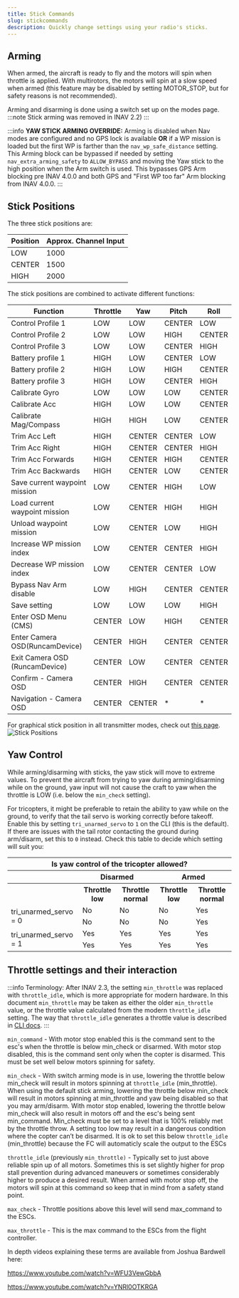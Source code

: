 ```yaml
---
title: Stick Commands
slug: stickcommands
description: Quickly change settings using your radio's sticks.
---
```


## Arming

When armed, the aircraft is ready to fly and the motors will spin when throttle is applied.  With multirotors, the motors will spin at a slow speed when armed (this feature may be disabled by setting MOTOR_STOP, but for safety reasons is not recommended).

Arming and disarming is done using a switch set up on the modes page.
:::note
Stick arming was removed in INAV 2.2)
:::

:::info
**YAW STICK ARMING OVERRIDE:**
Arming is disabled when Nav modes are configured and no GPS lock is available **OR** if a WP mission is loaded but the first WP is farther than the `nav_wp_safe_distance` setting. 
This Arming block can be bypassed if needed by setting `nav_extra_arming_safety` to `ALLOW_BYPASS` and moving the Yaw stick to the high position when the Arm switch is used. 
This bypasses GPS Arm blocking pre INAV 4.0.0 and both GPS and "First WP too far" Arm blocking from INAV 4.0.0.
:::

## Stick Positions

The three stick positions are:

|Position        | Approx. Channel Input|
|----------------|----------------------|
|LOW             | 1000                 |
|CENTER          | 1500                 |
|HIGH            | 2000                 |

The stick positions are combined to activate different functions:

| Function                      | Throttle | Yaw     | Pitch  | Roll   |
| ----------------------------- | -------- | ------- | ------ | ------ |
| Control Profile 1             | LOW      | LOW     | CENTER | LOW    |
| Control Profile 2             | LOW      | LOW     | HIGH   | CENTER |
| Control Profile 3             | LOW      | LOW     | CENTER | HIGH   |
| Battery profile 1             | HIGH     | LOW     | CENTER | LOW    |
| Battery profile 2             | HIGH     | LOW     | HIGH   | CENTER |
| Battery profile 3             | HIGH     | LOW     | CENTER | HIGH   |
| Calibrate Gyro                | LOW      | LOW     | LOW    | CENTER |
| Calibrate Acc                 | HIGH     | LOW     | LOW    | CENTER |
| Calibrate Mag/Compass         | HIGH     | HIGH    | LOW    | CENTER |
| Trim Acc Left                 | HIGH     | CENTER  | CENTER | LOW    |
| Trim Acc Right                | HIGH     | CENTER  | CENTER | HIGH   |
| Trim Acc Forwards             | HIGH     | CENTER  | HIGH   | CENTER |
| Trim Acc Backwards            | HIGH     | CENTER  | LOW    | CENTER |
| Save current waypoint mission | LOW      | CENTER  | HIGH   | LOW    |
| Load current waypoint mission | LOW      | CENTER  | HIGH   | HIGH   |
| Unload waypoint mission       | LOW      | CENTER  | LOW    | HIGH   |
| Increase WP mission index     | LOW      | CENTER  | CENTER | HIGH   |
| Decrease WP mission index     | LOW      | CENTER  | CENTER | LOW    |
| Bypass Nav Arm disable        | LOW      | HIGH    | CENTER | CENTER |
| Save setting                  | LOW      | LOW     | LOW    | HIGH   |
| Enter OSD Menu (CMS)          | CENTER   | LOW     | HIGH   | CENTER |
| Enter Camera OSD(RuncamDevice)| CENTER   | HIGH    | CENTER | CENTER |
| Exit Camera OSD (RuncamDevice)| CENTER   | LOW     | CENTER | CENTER |
| Confirm - Camera OSD          | CENTER   | HIGH    | CENTER | CENTER |
| Navigation - Camera OSD       | CENTER   | CENTER  | *      | *      |

For graphical stick position in all transmitter modes, check out [this page](https://www.mrd-rc.com/tutorials-tools-and-testing/inav-flight/inav-stick-commands-for-all-transmitter-modes/).
![Stick Positions](/img/modules/StickPositions.png)

## Yaw Control

While arming/disarming with sticks, the yaw stick will move to extreme values. 
To prevent the aircraft from trying to yaw during arming/disarming while on the ground, yaw input will not cause the craft to yaw when the throttle is LOW (i.e. below the `min_check` setting).

For tricopters, it might be preferable to retain the ability to yaw while on the ground, to verify that the tail servo is working correctly before takeoff. 
Enable this by setting `tri_unarmed_servo` to `1` on the CLI (this is the default). 
If there are issues with the tail rotor contacting the ground during arm/disarm, set this to `0` instead. 
Check this table to decide which setting will suit you:

<table>
    <tr>
        <th colspan="5">Is yaw control of the tricopter allowed?</th>
    </tr>
    <tr>
        <th></th><th colspan="2">Disarmed</th><th colspan="2">Armed</th>
    </tr>
    <tr>
        <th></th><th>Throttle low</th><th>Throttle normal</th><th>Throttle low</th><th>Throttle normal</th>
    </tr>
    <tr>
        <td rowspan="2">tri_unarmed_servo = 0</td><td>No</td><td>No</td><td>No</td><td>Yes</td>
    </tr>
    <tr>
        <td>No</td><td>No</td><td>No</td><td>Yes</td>
    </tr>
    <tr>
        <td rowspan="2">tri_unarmed_servo = 1</td><td>Yes</td><td>Yes</td><td>Yes</td><td>Yes</td>
    </tr>
    <tr>
        <td>Yes</td><td>Yes</td><td>Yes</td><td>Yes</td>
    </tr>
</table>

## Throttle settings and their interaction

:::info
Terminology:
After INAV 2.3, the setting `min_throttle` was replaced with `throttle_idle`, which is more appropriate for modern hardware. 
In this document `min_throttle` may be taken as either the older `min_throttle` value, or the throttle value calculated  from the modern `throttle_idle` setting. 
The way that `throttle_idle` generates a throttle value is described in [CLI docs](cli.md).
:::

`min_command` -
With motor stop enabled this is the command sent to the esc's when the throttle is below min_check or disarmed. 
With motor stop disabled, this is the command sent only when the copter is disarmed. 
This must be set well below motors spinning for safety.

`min_check` -
With switch arming mode is in use, lowering the throttle below min_check will result in motors spinning at `throttle_idle`  (min_throttle). 
When using the default stick arming, lowering the throttle below min_check will result in motors spinning at min_throttle and yaw being disabled so that you may arm/disarm. 
With motor stop enabled, lowering the throttle below min_check will also result in motors off and the esc's being sent min_command. 
Min_check must be set to a level that is 100% reliably met by the throttle throw. 
A setting too low may result in a dangerous condition where the copter can’t be disarmed. 
It is ok to set this below `throttle_idle` (min_throttle) because the FC will automaticly scale the output to the ESCs

`throttle_idle` (previously `min_throttle)` -
Typically set to just above reliable spin up of all motors. 
Sometimes this is set slightly higher for prop stall prevention during advanced maneuvers or sometimes considerably higher to produce a desired result. 
When armed with motor stop off, the motors will spin at this command so keep that in mind from a safety stand point.

`max_check` -
Throttle positions above this level will send max_command to the ESCs.

`max_throttle` -
This is the max command to the ESCs from the flight controller.

In depth videos explaining these terms are available from Joshua Bardwell here:

https://www.youtube.com/watch?v=WFU3VewGbbA

https://www.youtube.com/watch?v=YNRl0OTKRGA
